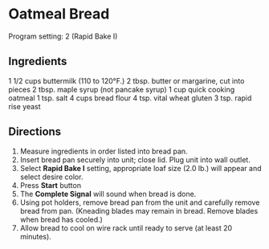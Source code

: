 # Oatmeal Bread
Program setting: 2 (Rapid Bake I)

## Ingredients
1 1/2 cups buttermilk (110 to 120°F.)
2 tbsp. butter or margarine, cut into pieces
2 tbsp. maple syrup (not pancake syrup)
1 cup quick cooking oatmeal
1 tsp. salt
4 cups bread flour
4 tsp. vital wheat gluten
3 tsp. rapid rise yeast

## Directions
1. Measure ingredients in order listed into bread pan.
2. Insert bread pan securely into unit; close lid. Plug unit into wall outlet.
3. Select **Rapid Bake I** setting, appropriate loaf size (2.0 lb.) will appear and select desire color.
4. Press **Start** button
5. The **Complete Signal** will sound when bread is done.
6. Using pot holders, remove bread pan from the unit and carefully remove bread from pan. (Kneading blades may remain in bread. Remove blades when bread has cooled.)
7. Allow bread to cool on wire rack until ready to serve (at least 20 minutes).

